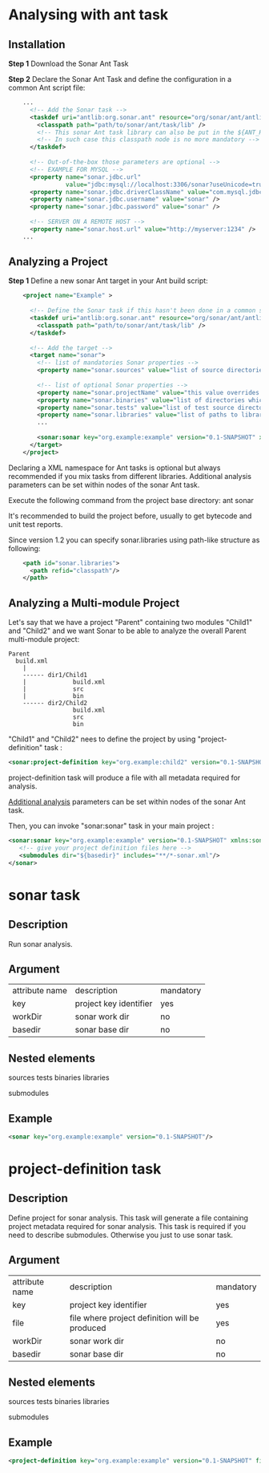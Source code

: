 Analysing with ant task
=======================

Installation
------------

**Step 1** Download the Sonar Ant Task

**Step 2** Declare the Sonar Ant Task and define the configuration in a common Ant script file:
```xml
    ...  
      <!-- Add the Sonar task -->
      <taskdef uri="antlib:org.sonar.ant" resource="org/sonar/ant/antlib.xml">
        <classpath path="path/to/sonar/ant/task/lib" /> 
        <!-- This sonar Ant task library can also be put in the ${ANT_HOME\}/lib directory-->
        <!-- In such case this classpath node is no more mandatory -->
      </taskdef>
     
      <!-- Out-of-the-box those parameters are optional -->
      <!-- EXAMPLE FOR MYSQL -->
      <property name="sonar.jdbc.url"
                value="jdbc:mysql://localhost:3306/sonar?useUnicode=true&amp;characterEncoding=utf8" />
      <property name="sonar.jdbc.driverClassName" value="com.mysql.jdbc.Driver" />
      <property name="sonar.jdbc.username" value="sonar" />
      <property name="sonar.jdbc.password" value="sonar" />
     
      <!-- SERVER ON A REMOTE HOST -->
      <property name="sonar.host.url" value="http://myserver:1234" />
    ...
```

Analyzing a Project
-------------------

**Step 1** Define a new sonar Ant target in your Ant build script:

```xml
    <project name="Example" >
      
      <!-- Define the Sonar task if this hasn't been done in a common script -->
      <taskdef uri="antlib:org.sonar.ant" resource="org/sonar/ant/antlib.xml">
        <classpath path="path/to/sonar/ant/task/lib" />
      </taskdef>
      
      <!-- Add the target -->
      <target name="sonar">
        <!-- list of mandatories Sonar properties -->
        <property name="sonar.sources" value="list of source directories separated by a comma" />
     
        <!-- list of optional Sonar properties -->
        <property name="sonar.projectName" value="this value overrides the name defined in Ant root node" />
        <property name="sonar.binaries" value="list of directories which contain for example the Java bytecode" />
        <property name="sonar.tests" value="list of test source directories separated by a comma" />
        <property name="sonar.libraries" value="list of paths to libraries separated by a comma (These libraries are for example used by the Sonar Findbugs plugin)" />
        ...
     
        <sonar:sonar key="org.example:example" version="0.1-SNAPSHOT" xmlns:sonar="antlib:org.sonar.ant"/>
      </target>
    </project>
```

Declaring a XML namespace for Ant tasks is optional but always recommended if you mix tasks from different libraries.
Additional analysis parameters can be set within <property> nodes of the sonar Ant task.

Execute the following command from the project base directory:
    ant sonar

It's recommended to build the project before, usually to get bytecode and unit test reports.

Since version 1.2 you can specify sonar.libraries using path-like structure as following:
```xml
    <path id="sonar.libraries">
      <path refid="classpath"/>
    </path>
```

Analyzing a Multi-module Project
--------------------------------

Let's say that we have a project "Parent" containing two modules "Child1" and "Child2" and we want Sonar to be able to analyze the overall Parent multi-module project:

```
Parent
  build.xml
    |
    ------ dir1/Child1
    |             build.xml
    |             src
    |             bin
    ------ dir2/Child2
                  build.xml
                  src
                  bin
```

"Child1" and "Child2" nees to define the project by using "project-definition" task  :
```xml
<sonar:project-definition key="org.example:child2" version="0.1-SNAPSHOT" xmlns:sonar="antlib:org.sonar.ant" file="child2-sonar.xml"/>
```
project-definition task will produce a file with all metadata required for analysis.

[Additional analysis](http://docs.codehaus.org/display/SONAR/Analysis+Parameters) parameters can be set within <property> nodes of the sonar Ant task.

Then, you can invoke "sonar:sonar" task in your main project :
```xml
<sonar:sonar key="org.example:example" version="0.1-SNAPSHOT" xmlns:sonar="antlib:org.sonar.ant">
   <!-- give your project definition files here -->
   <submodules dir="${basedir}" includes="**/*-sonar.xml"/>
</sonar>
```

sonar task
==========

Description
-----------

Run sonar analysis.

Argument
--------

<table>
  <tr>
    <td>attribute name</td>
    <td>description</td>
    <td>mandatory</td>
  </tr>
  <tr>
    <td>key</td>
    <td>project key identifier</td>
    <td>yes</td>
  </tr>
  <tr>
    <td>workDir</td>
    <td>sonar work dir</td>
    <td>no</td>
  </tr>
  <tr>
    <td>basedir</td>
    <td>sonar base dir</td>
    <td>no</td>
  </tr>
</table>

Nested elements
---------------
sources
tests
binaries
libraries

submodules

Example
-------

```xml
<sonar key="org.example:example" version="0.1-SNAPSHOT"/>
```


project-definition task
=======================

Description
-----------

Define project for sonar analysis. This task will generate a file containing project metadata required for sonar analysis.
This task is required if you need to describe submodules. Otherwise you just to use sonar task.

Argument
--------

<table>
  <tr>
    <td>attribute name</td>
    <td>description</td>
    <td>mandatory</td>
  </tr>
  <tr>
    <td>key</td>
    <td>project key identifier</td>
    <td>yes</td>
  </tr>
  <tr>
    <td>file</td>
    <td>file where project definition will be produced</td>
    <td>yes</td>
  </tr>
  <tr>
    <td>workDir</td>
    <td>sonar work dir</td>
    <td>no</td>
  </tr>
  <tr>
    <td>basedir</td>
    <td>sonar base dir</td>
    <td>no</td>
  </tr>
</table>

Nested elements
---------------
sources
tests
binaries
libraries

submodules

Example
-------

```xml
<project-definition key="org.example:example" version="0.1-SNAPSHOT" file="mymodule-sonar.xml"/>
```



